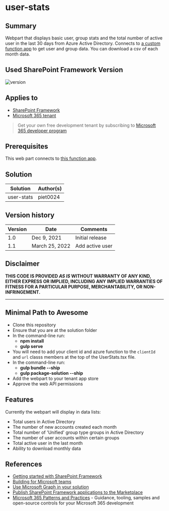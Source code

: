 # user-stats

## Summary

Webpart that displays basic user, group stats and the total number of active user in the last 30 days from Azure Active Directory. Connects to [a custom function app](https://github.com/gcxchange-gcechange/appsvc-fnc-dev-userstats) to get user and group data. You can download a csv of each month data. 

## Used SharePoint Framework Version

![version](https://img.shields.io/badge/version-1.11-green.svg)

## Applies to

- [SharePoint Framework](https://aka.ms/spfx)
- [Microsoft 365 tenant](https://docs.microsoft.com/en-us/sharepoint/dev/spfx/set-up-your-developer-tenant)

> Get your own free development tenant by subscribing to [Microsoft 365 developer program](http://aka.ms/o365devprogram)

## Prerequisites

This web part connects to [this function app](https://github.com/gcxchange-gcechange/appsvc-fnc-dev-userstats).

## Solution

Solution|Author(s)
--------|---------
user-stats | piet0024

## Version history

Version|Date|Comments
-------|----|--------
1.0|Dec 9, 2021|Initial release
1.1|March 25, 2022|Add active user

## Disclaimer

**THIS CODE IS PROVIDED *AS IS* WITHOUT WARRANTY OF ANY KIND, EITHER EXPRESS OR IMPLIED, INCLUDING ANY IMPLIED WARRANTIES OF FITNESS FOR A PARTICULAR PURPOSE, MERCHANTABILITY, OR NON-INFRINGEMENT.**

---

## Minimal Path to Awesome

- Clone this repository
- Ensure that you are at the solution folder
- In the command-line run:
  - **npm install**
  - **gulp serve**
- You will need to add your client id and azure function to the `clientId` and `url` classs members at the top of the UserStats.tsx file.
- In the command-line run:
  - **gulp bundle --ship**
  - **gulp package-solution --ship**
- Add the webpart to your tenant app store
- Approve the web API permissions

## Features

Currently the webpart will display in data lists:
- Total users in Active Directory
- The number of new accounts created each month
- Total number of 'Unified' group type groups in Active Directory
- The number of user accounts within certain groups
- Total active user in the last month
- Ability to download monthly data

## References

- [Getting started with SharePoint Framework](https://docs.microsoft.com/en-us/sharepoint/dev/spfx/set-up-your-developer-tenant)
- [Building for Microsoft teams](https://docs.microsoft.com/en-us/sharepoint/dev/spfx/build-for-teams-overview)
- [Use Microsoft Graph in your solution](https://docs.microsoft.com/en-us/sharepoint/dev/spfx/web-parts/get-started/using-microsoft-graph-apis)
- [Publish SharePoint Framework applications to the Marketplace](https://docs.microsoft.com/en-us/sharepoint/dev/spfx/publish-to-marketplace-overview)
- [Microsoft 365 Patterns and Practices](https://aka.ms/m365pnp) - Guidance, tooling, samples and open-source controls for your Microsoft 365 development
